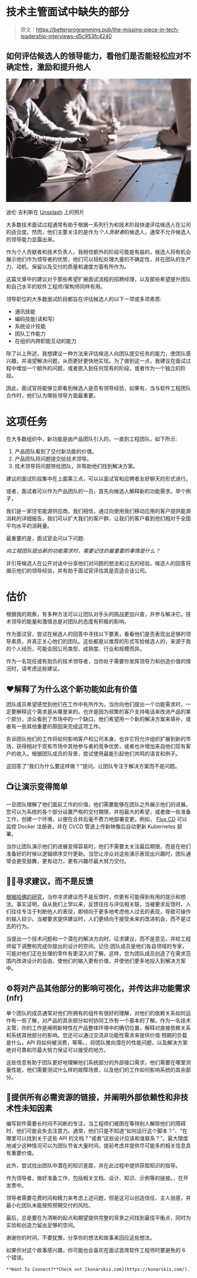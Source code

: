 # 技术主管面试中缺失的部分

> 原文：<https://betterprogramming.pub/the-missing-piece-in-tech-leadership-interviews-d5c953fc4240>

## 如何评估候选人的领导能力，看他们是否能轻松应对不确定性，激励和提升他人

![](img/8612cfc2ce2665c90a2ee46c2c26652b.png)

迪伦·吉利斯在 [Unsplash](https://unsplash.com?utm_source=medium&utm_medium=referral) 上的照片

大多数技术面试过程通常有助于根据一系列行为和技术阶段快速评估候选人在公司的适合度。然而，他们主要关注的是作为*个人贡献者*的候选人，通常不允许候选人的领导能力显露出来。

作为个人贡献者和技术负责人，我相信额外的阶段可能是有益的，候选人将有机会展示他们作为领导者的优势，他们可以轻松处理大量的不确定性，并在团队的生产力、动机、保留以及交付的质量和速度方面有所作为。

这篇文章中的建议对于那些希望扩展面试流程的招聘经理，以及那些希望提升团队和自己水平的软件工程师/架构师同样有用。

领导职位的大多数面试阶段都旨在评估候选人的以下一项或多项素质:

*   通讯技能
*   编码技能(读和写)
*   系统设计技能
*   团队工作能力
*   在组织内跨职能互动的能力

除了以上所述，我想建议一种方法来评估候选人向团队提交任务的能力，使团队感兴趣，并渴望解决问题，从而更好更快地实现。为了做到这一点，我建议在面试过程中增加一个额外的问题，或者嵌入到任何现有的阶段，或者作为一个独立的阶段。

因此，面试官将能够立即看到候选人是否有领导经验，如果有，当与软件工程团队合作时，他们认为哪些领导方面最重要。

# 这项任务

在大多数组织中，新功能是由产品团队引入的，一直到工程团队，如下所示:

1.  产品团队看到了交付新功能的价值。
2.  产品团队将问题提交给技术领导。
3.  技术领导将问题带给团队，并帮助他们找到解决方案。

建议的面试阶段集中在上面第三点，可以以面试官和应聘者友好聊天的形式进行。

或者，面试者可以作为产品团队的一员，首先向候选人解释新的功能需求。举个例子，

我们是一家住宅能源供应商。我们相信，通过向使用我们移动应用的客户提供能源消耗的详细报告，我们可以扩大我们的客户群，让我们的客户看到他们相对于全国平均水平的消耗量。

最重要的是，面试官会问以下问题:

*向工程团队提出新的功能需求时，需要记住的最重要的事情是什么？*

并引导候选人在公开对话中分享他们对问题的想法和过去的经验。候选人的回答将揭示他们的领导经验，并有助于面试官评估其是否适合该公司。

# 估价

根据我的观察，有多种方法可以让团队对手头的挑战更加兴奋，并参与解决它。技术领导的能量和激情总是对团队的态度有积极的影响。

作为面试官，尝试在候选人的回答中寻找以下要素，看看他们是否表现出足够的领导素质，并真正关心他们的团队。这些都是以推荐的形式写给候选人的，来源于我的个人经历，可能会因公司类型、成熟度、行业和规模而异。

作为一名现任或有抱负的技术领导者，当你处于需要你发挥领导力和创造价值的情况时，请考虑这些建议。

## ❤️解释了为什么这个新功能如此有价值

团队成员希望感觉到他们在工作中有所作为。当你向他们提出一个功能需求时，一定要解释这个需求是从哪里来的。也许是因为频繁的客户支持电话来改进产品的某个部分，涉众看到了市场中的一个缺口，他们希望用一个新的解决方案来填补，或者有一些其他重要的原因来完成这项工作。

告诉团队他们的工作将如何影响客户和公司本身。也许它将允许组织扩展到新的市场，获得相对于现有市场中其他参与者的竞争优势，或者也许增加来自他们现有客户的收入。根据团队成员的背景，尝试使用最能引起他们共鸣的语言和例子。

这回答了“我们为什么要这样做？”提问，让团队专注于解决方案而不是问题。

## 📺让演示变得简单

一旦团队理解了他们面前工作的价值，他们需要能够在团队之外展示他们的进展。您可以为系统的各个部分设置严格的交付期限，并抱最大的希望，或者做一些准备工作，创建一个环境，以便在合并后毫不费力地部署变更。例如， [Flux CD](https://fluxcd.io/) 可以监控 Docker 注册表，并在 CI/CD 管道上传新映像后自动更新 Kubernetes 部署。

当你让团队演示他们的进展变得容易时，他们不需要太关注最后期限，而是在他们准备好的时候以逻辑顺序交付更新。当您让涉众对这些演示表现出兴趣时，团队通常会更受鼓舞，更有动力，更有兴趣尽最大努力交付。

## ✊🏽寻求建议，而不是反馈

[根据哈佛的研究](https://hbr.org/2019/09/why-asking-for-advice-is-more-effective-than-asking-for-feedback)，当你寻求建议而不是反馈时，你更有可能得到有用的提示和想法。事实证明，自从我们上学以来，反馈往往与评估相关联，当被要求反馈时，人们往往专注于判断他人的表现，即倾向于更多地考虑他人过去的表现，导致可操作的输入较少。当被要求提供建议时，人们更倾向于接受未来的改进机会，而不是过去的行为。

当提出一个技术问题和一个潜在的解决方向时，征求建议，而不是意见，并给工程师留下调整和完成你提出的设计的空间。记住:团队成员是他们各自领域的专家，可能对他们正在处理的零件有更深入的了解。这样，您为团队成员创造了在需求范围内改进设计的自由，使他们的输入更有价值，并使他们更多地投入到解决方案中。

## ⚙️将对产品其他部分的影响可视化，并传达非功能需求(nfr)

单个团队的成员通常对他们所拥有的组件有很好的理解，对他们的依赖关系如何运作有一些了解，对产品的其余部分如何协同工作有一个基本的了解。作为一名技术主管，你的工作是阐明新特性在产品整体环境中的确切位置，解释对直接依赖关系和系统其他部分的影响。您还可以通过交流非功能性需求来提供价值:预期的负载是什么，API 将如何被消费，等等。，将团队推向潜在的性能问题，以及解决方案绝对可靠和尽最大努力保证可以接受的地方。

这些信息有助于团队更好地理解他们系统部分的外部接口需求，他们需要在哪里测量性能，他们需要测试什么样的故障场景，以及他们的工作如何影响系统的其余部分。

## 🔗提供所有必需资源的链接，并阐明外部依赖性和非技术性未知因素

编写软件需要长时间不间断的专注，当工程师们被困在等待别人解除他们的障碍时，他们可能会失去注意力。通常，他们只是不知道“如何运行这个脚本？”、“在哪里可以找到关于这些 API 的文档？”或者“这些设计应该和谁联系？”。最大限度地减少这种情况可以为团队节省大量时间，提前考虑并提供尽可能多的相关信息具有重要价值。

此外，尝试找出团队中潜在的知识差距，并在此过程中提供获取知识的指导。

作为领导者，做好准备工作，包括相关文档、设计、知识、示例等的链接。，在开发票中。

领导者需要花费时间和精力来考虑上述问题，但是这可以创造信任、主人翁感，并最小化团队未能按照预期交付的风险。

最后，总是要在为清晰的起点和期望提供完整的背景之间找到最佳平衡点，同时为实验和创造力留出足够的空间。

谢谢你的时间，不要犹豫，分享你的想法和故事来回应这些想法。

如果你对这个故事感兴趣，你可能也会喜欢在面试首席软件工程师时要避免的 6 个错误。

```
**Want To Connect?**Check out [konarskis.com](https://konarskis.com/).
```